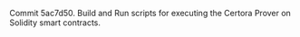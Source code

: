 Commit 5ac7d50.                    Build and Run scripts for executing the Certora Prover on Solidity smart contracts.